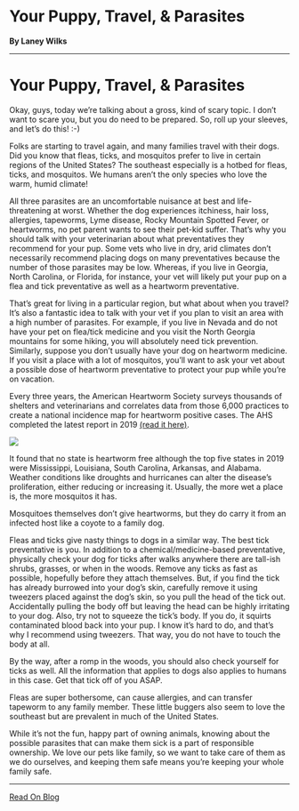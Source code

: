 # Your Puppy, Travel, & Parasites

**By Laney Wilks**

---

# Your Puppy, Travel, & Parasites

Okay, guys, today we’re talking about a gross, kind of scary topic. I don’t want to scare you, but you do need to be prepared. So, roll up your sleeves, and let’s do this! :-)

  

Folks are starting to travel again, and many families travel with their dogs. Did you know that fleas, ticks, and mosquitos prefer to live in certain regions of the United States? The southeast especially is a hotbed for fleas, ticks, and mosquitos. We humans aren’t the only species who love the warm, humid climate!

  

All three parasites are an uncomfortable nuisance at best and life-threatening at worst. Whether the dog experiences itchiness, hair loss, allergies, tapeworms, Lyme disease, Rocky Mountain Spotted Fever, or heartworms, no pet parent wants to see their pet-kid suffer. That’s why you should talk with your veterinarian about what preventatives they recommend for your pup. Some vets who live in dry, arid climates don’t necessarily recommend placing dogs on many preventatives because the number of those parasites may be low. Whereas, if you live in Georgia, North Carolina, or Florida, for instance, your vet will likely put your pup on a flea and tick preventative as well as a heartworm preventative.

  

That’s great for living in a particular region, but what about when you travel? It’s also a fantastic idea to talk with your vet if you plan to visit an area with a high number of parasites. For example, if you live in Nevada and do not have your pet on flea/tick medicine and you visit the North Georgia mountains for some hiking, you will absolutely need tick prevention. Similarly, suppose you don’t usually have your dog on heartworm medicine. If you visit a place with a lot of mosquitos, you’ll want to ask your vet about a possible dose of heartworm preventative to protect your pup while you’re on vacation.

Every three years, the American Heartworm Society surveys thousands of shelters and veterinarians and correlates data from those 6,000 practices to create a national incidence map for heartworm positive cases. The AHS completed the latest report in 2019 [<u style="text-decoration: underline;"><span>(read it here)</span></u>](https://www.heartwormsociety.org/in-the-news/558-ahs-announces-findings-of-2019-heartworm-incidence-survey).

  

![](https://static.wixstatic.com/media/4917f1_7cf88670f66342f388048e8f8a989f17~mv2.jpg/v1/fill/w_720,h_542,al_c,lg_1,q_85,enc_auto/4917f1_7cf88670f66342f388048e8f8a989f17~mv2.jpg)

  

It found that no state is heartworm free although the top five states in 2019 were Mississippi, Louisiana, South Carolina, Arkansas, and Alabama. Weather conditions like droughts and hurricanes can alter the disease’s proliferation, either reducing or increasing it. Usually, the more wet a place is, the more mosquitos it has.

  

Mosquitoes themselves don’t give heartworms, but they do carry it from an infected host like a coyote to a family dog.

  

Fleas and ticks give nasty things to dogs in a similar way. The best tick preventative is you. In addition to a chemical/medicine-based preventative, physically check your dog for ticks after walks anywhere there are tall-ish shrubs, grasses, or when in the woods. Remove any ticks as fast as possible, hopefully before they attach themselves. But, if you find the tick has already burrowed into your dog’s skin, carefully remove it using tweezers placed against the dog’s skin, so you pull the head of the tick out. Accidentally pulling the body off but leaving the head can be highly irritating to your dog. Also, try not to squeeze the tick’s body. If you do, it squirts contaminated blood back into your pup. I know it’s hard to do, and that’s why I recommend using tweezers. That way, you do not have to touch the body at all.

  

By the way, after a romp in the woods, you should also check yourself for ticks as well. All the information that applies to dogs also applies to humans in this case. Get that tick off of you ASAP.

  

Fleas are super bothersome, can cause allergies, and can transfer tapeworm to any family member. These little buggers also seem to love the southeast but are prevalent in much of the United States.

  

While it’s not the fun, happy part of owning animals, knowing about the possible parasites that can make them sick is a part of responsible ownership. We love our pets like family, so we want to take care of them as we do ourselves, and keeping them safe means you’re keeping your whole family safe.

---

[Read On Blog](https://www.fineanddandyaussiedoodles.com/post/your-puppy-travel-parasites)